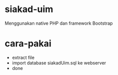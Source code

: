 # siakad-uim
Menggunakan native PHP dan framework Bootstrap

# cara-pakai
 - extract file
 - import database siakadUim.sql ke webserver
 - done
